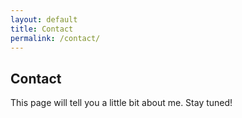 ```yaml
---
layout: default
title: Contact
permalink: /contact/
---
```

## Contact

This page will tell you a little bit about me. Stay tuned!
